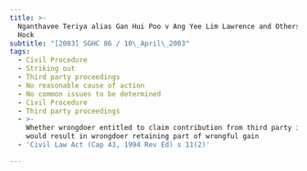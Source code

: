 ```yaml
---
title: >-
  Nganthavee Teriya alias Gan Hui Poo v Ang Yee Lim Lawrence and Others (Lim Eng
  Hock
subtitle: "[2003] SGHC 86 / 10\_April\_2003"
tags:
  - Civil Procedure
  - Striking out
  - Third party proceedings
  - No reasonable cause of action
  - No common issues to be determined
  - Civil Procedure
  - Third party proceedings
  - >-
    Whether wrongdoer entitled to claim contribution from third party if it
    would result in wrongdoer retaining part of wrongful gain
  - 'Civil Law Act (Cap 43, 1994 Rev Ed) s 11(2)'

---
```


